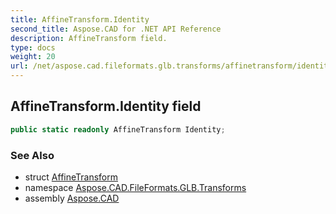 ```yaml
---
title: AffineTransform.Identity
second_title: Aspose.CAD for .NET API Reference
description: AffineTransform field. 
type: docs
weight: 20
url: /net/aspose.cad.fileformats.glb.transforms/affinetransform/identity/
---
```

## AffineTransform.Identity field

```csharp
public static readonly AffineTransform Identity;
```

### See Also

* struct [AffineTransform](../)
* namespace [Aspose.CAD.FileFormats.GLB.Transforms](../../affinetransform/)
* assembly [Aspose.CAD](../../../)


